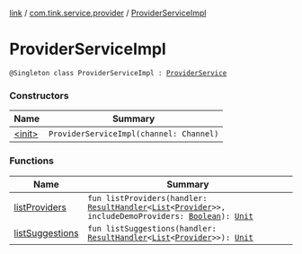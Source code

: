 [link](../../index.md) / [com.tink.service.provider](../index.md) / [ProviderServiceImpl](./index.md)

# ProviderServiceImpl

`@Singleton class ProviderServiceImpl : `[`ProviderService`](../-provider-service/index.md)

### Constructors

| Name | Summary |
|---|---|
| [&lt;init&gt;](-init-.md) | `ProviderServiceImpl(channel: Channel)` |

### Functions

| Name | Summary |
|---|---|
| [listProviders](list-providers.md) | `fun listProviders(handler: `[`ResultHandler`](../../com.tink.service.handler/-result-handler/index.md)`<`[`List`](https://kotlinlang.org/api/latest/jvm/stdlib/kotlin.collections/-list/index.html)`<`[`Provider`](../../com.tink.model.provider/-provider/index.md)`>>, includeDemoProviders: `[`Boolean`](https://kotlinlang.org/api/latest/jvm/stdlib/kotlin/-boolean/index.html)`): `[`Unit`](https://kotlinlang.org/api/latest/jvm/stdlib/kotlin/-unit/index.html) |
| [listSuggestions](list-suggestions.md) | `fun listSuggestions(handler: `[`ResultHandler`](../../com.tink.service.handler/-result-handler/index.md)`<`[`List`](https://kotlinlang.org/api/latest/jvm/stdlib/kotlin.collections/-list/index.html)`<`[`Provider`](../../com.tink.model.provider/-provider/index.md)`>>): `[`Unit`](https://kotlinlang.org/api/latest/jvm/stdlib/kotlin/-unit/index.html) |
